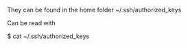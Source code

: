 They can be found in the home folder ~/.ssh/authorized_keys

Can be read with

$ cat ~/.ssh/authorized_keys